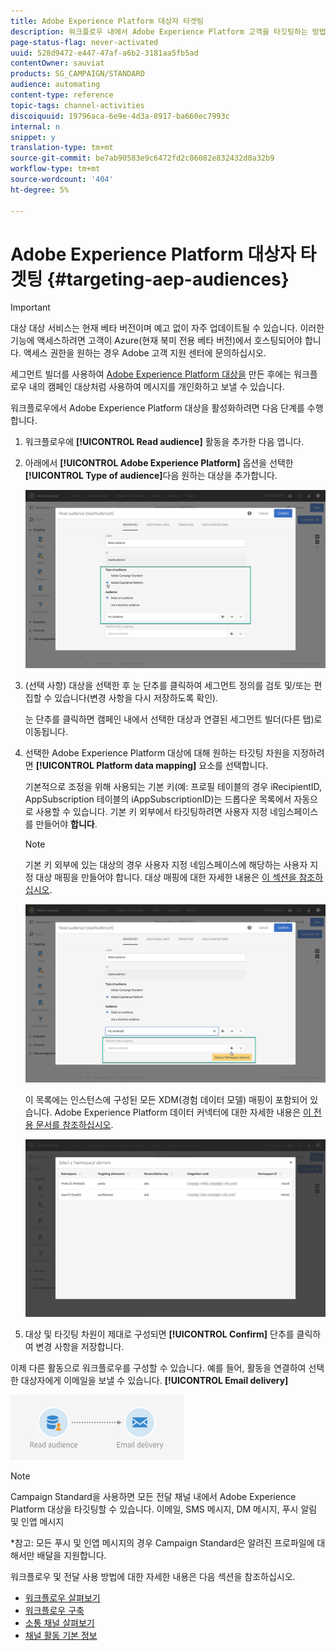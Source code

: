 ```yaml
---
title: Adobe Experience Platform 대상자 타겟팅
description: 워크플로우 내에서 Adobe Experience Platform 고객을 타깃팅하는 방법을 알아봅니다.
page-status-flag: never-activated
uuid: 528d9472-e447-47af-a6b2-3181aa5fb5ad
contentOwner: sauviat
products: SG_CAMPAIGN/STANDARD
audience: automating
content-type: reference
topic-tags: channel-activities
discoiquuid: 19796aca-6e9e-4d3a-8917-ba660ec7993c
internal: n
snippet: y
translation-type: tm+mt
source-git-commit: be7ab90583e9c6472fd2c86082e832432d0a32b9
workflow-type: tm+mt
source-wordcount: '404'
ht-degree: 5%

---
```



# Adobe Experience Platform 대상자 타겟팅 {#targeting-aep-audiences}

>[!IMPORTANT]
>
>대상 대상 서비스는 현재 베타 버전이며 예고 없이 자주 업데이트될 수 있습니다. 이러한 기능에 액세스하려면 고객이 Azure(현재 북미 전용 베타 버전)에서 호스팅되어야 합니다. 액세스 권한을 원하는 경우 Adobe 고객 지원 센터에 문의하십시오.

세그먼트 빌더를 사용하여 [Adobe Experience Platform 대상을](../../audiences/using/aep-about-audience-destinations-service.md) 만든 후에는 워크플로우 내의 캠페인 대상처럼 사용하여 메시지를 개인화하고 보낼 수 있습니다.

워크플로우에서 Adobe Experience Platform 대상을 활성화하려면 다음 단계를 수행합니다.

1. 워크플로우에 **[!UICONTROL Read audience]** 활동을 추가한 다음 엽니다.

1. 아래에서 **[!UICONTROL Adobe Experience Platform]** 옵션을 선택한 **[!UICONTROL Type of audience]**&#x200B;다음 원하는 대상을 추가합니다.

   ![](assets/aep_wkf_readaudience.png)

1. (선택 사항) 대상을 선택한 후 눈 단추를 클릭하여 세그먼트 정의를 검토 및/또는 편집할 수 있습니다(변경 사항을 다시 저장하도록 확인).

   눈 단추를 클릭하면 캠페인 내에서 선택한 대상과 연결된 세그먼트 빌더(다른 탭)로 이동됩니다.

1. 선택한 Adobe Experience Platform 대상에 대해 원하는 타깃팅 차원을 지정하려면 **[!UICONTROL Platform data mapping]** 요소를 선택합니다.

   기본적으로 조정을 위해 사용되는 기본 키(예: 프로필 테이블의 경우 iRecipientID, AppSubscription 테이블의 iAppSubscriptionID)는 드롭다운 목록에서 자동으로 사용할 수 있습니다. 기본 키 외부에서 타깃팅하려면 사용자 지정 네임스페이스를 만들어야 **합니다**.

   >[!NOTE]
   >
   >기본 키 외부에 있는 대상의 경우 사용자 지정 네임스페이스에 해당하는 사용자 지정 대상 매핑을 만들어야 합니다. 대상 매핑에 대한 자세한 내용은 [이 섹션을 참조하십시오](../../administration/using/target-mappings-in-campaign.md).

   ![](assets/aep_wkf_readaudience_namespace.png)

   이 목록에는 인스턴스에 구성된 모든 XDM(경험 데이터 모델) 매핑이 포함되어 있습니다. Adobe Experience Platform 데이터 커넥터에 대한 자세한 내용은 [이 전용 문서를 참조하십시오](../../developing/using/aep-about-data-connector.md).

   ![](assets/aep_wkf_readaudience_namespace2.png)

1. 대상 및 타깃팅 차원이 제대로 구성되면 **[!UICONTROL Confirm]** 단추를 클릭하여 변경 사항을 저장합니다.

이제 다른 활동으로 워크플로우를 구성할 수 있습니다. 예를 들어, 활동을 연결하여 선택한 대상자에게 이메일을 보낼 수 있습니다. **[!UICONTROL Email delivery]**

![](assets/aep_wkf_email.png)

>[!NOTE]
>
>Campaign Standard을 사용하면 모든 전달 채널 내에서 Adobe Experience Platform 대상을 타깃팅할 수 있습니다. 이메일, SMS 메시지, DM 메시지, 푸시 알림 및 인앱 메시지
>
>*참고: 모든 푸시 및 인앱 메시지의 경우 Campaign Standard은 알려진 프로파일에 대해서만 배달을 지원합니다.

워크플로우 및 전달 사용 방법에 대한 자세한 내용은 다음 섹션을 참조하십시오.

* [워크플로우 살펴보기](../../automating/using/get-started-workflows.md)
* [워크플로우 구축](../../automating/using/building-a-workflow.md)
* [소통 채널 살펴보기](../../channels/using/get-started-communication-channels.md)
* [채널 활동 기본 정보](../../automating/using/about-channel-activities.md)
